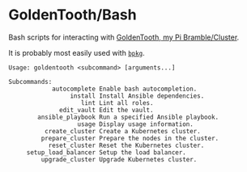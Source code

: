# GoldenTooth/Bash

Bash scripts for interacting with [GoldenTooth, my Pi Bramble/Cluster](https://github.com/goldentooth/).

It is probably most easily used with [`bpkg`](https://github.com/bpkg/bpkg).

```
Usage: goldentooth <subcommand> [arguments...]

Subcommands:
            autocomplete Enable bash autocompletion.
                 install Install Ansible dependencies.
                    lint Lint all roles.
              edit_vault Edit the vault.
        ansible_playbook Run a specified Ansible playbook.
                   usage Display usage information.
          create_cluster Create a Kubernetes cluster.
         prepare_cluster Prepare the nodes in the cluster.
           reset_cluster Reset the Kubernetes cluster.
     setup_load_balancer Setup the load balancer.
         upgrade_cluster Upgrade Kubernetes cluster.
```
